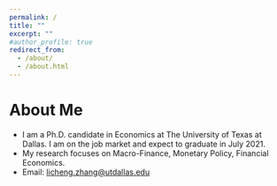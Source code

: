 ```yaml
---
permalink: /
title: ""
excerpt: ""
#author_profile: true
redirect_from: 
  - /about/
  - /about.html
---
```





# About Me
* I am a Ph.D. candidate in Economics at The University of Texas at Dallas. I am on the job market and expect to graduate in July 2021. 
* My research focuses on Macro-Finance, Monetary Policy, Financial Economics.
* Email: [licheng.zhang@utdallas.edu](mailto:licheng.zhang@utdallas.edu) 

